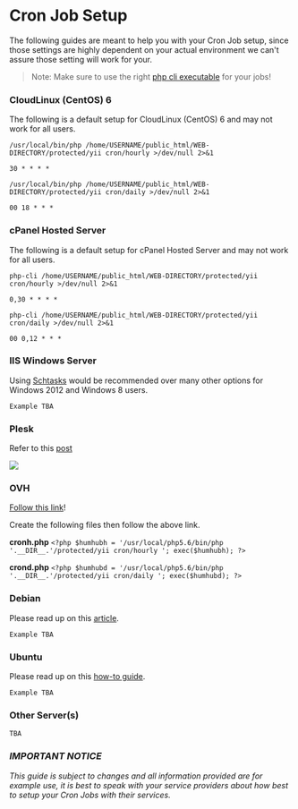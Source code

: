 Cron Job Setup
=======

The following guides are meant to help you with your Cron Job setup, since those settings are highly dependent on your actual environment we can't assure those setting will work for your.

> Note: Make sure to use the right [php cli executable](http://php.net/manual/en/features.commandline.introduction.php) for your jobs!

### CloudLinux (CentOS) 6
The following is a default setup for CloudLinux (CentOS) 6 and may not work for all users.

```
/usr/local/bin/php /home/USERNAME/public_html/WEB-DIRECTORY/protected/yii cron/hourly >/dev/null 2>&1

30 * * * *

/usr/local/bin/php /home/USERNAME/public_html/WEB-DIRECTORY/protected/yii cron/daily >/dev/null 2>&1

00 18 * * *
```

### cPanel Hosted Server
The following is a default setup for cPanel Hosted Server and may not work for all users.

```
php-cli /home/USERNAME/public_html/WEB-DIRECTORY/protected/yii cron/hourly >/dev/null 2>&1

0,30 * * * *

php-cli /home/USERNAME/public_html/WEB-DIRECTORY/protected/yii cron/daily >/dev/null 2>&1

00 0,12 * * *
```

### IIS Windows Server
Using [Schtasks](https://technet.microsoft.com/en-us/library/cc725744.aspx) would be recommended over many other options for Windows 2012 and Windows 8 users.

`Example TBA`

### Plesk
Refer to this [post](https://stackoverflow.com/questions/16700749/setting-up-cron-task-in-plesk-11)

![](http://i.imgur.com/TbWEsjC.png)

### OVH
[Follow this link](https://www.ovh.com/us/g1990.hosting_automated_taskscron)!

Create the following files then follow the above link.

**cronh.php** `<?php $humhubh = '/usr/local/php5.6/bin/php '.__DIR__.'/protected/yii cron/hourly '; exec($humhubh); ?>`

**crond.php** `<?php $humhubd = '/usr/local/php5.6/bin/php '.__DIR__.'/protected/yii cron/daily '; exec($humhubd); ?>`

### Debian
Please read up on this [article](https://debian-administration.org/article/56/Command_scheduling_with_cron).

`Example TBA`

### Ubuntu
Please read up on this [how-to guide](https://help.ubuntu.com/community/CronHowto).

`Example TBA`

### Other Server(s)
`TBA`

### *IMPORTANT NOTICE*
*This guide is subject to changes and all information provided are for example use, it is best to speak with your service providers about how best to setup your Cron Jobs with their services.*
